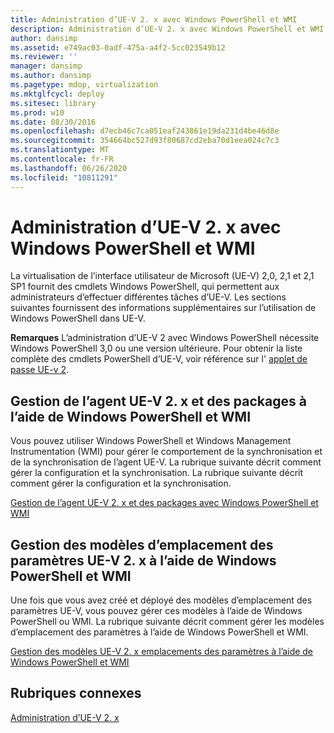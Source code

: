 ```yaml
---
title: Administration d’UE-V 2. x avec Windows PowerShell et WMI
description: Administration d’UE-V 2. x avec Windows PowerShell et WMI
author: dansimp
ms.assetid: e749ac03-0adf-475a-a4f2-5cc023549b12
ms.reviewer: ''
manager: dansimp
ms.author: dansimp
ms.pagetype: mdop, virtualization
ms.mktglfcycl: deploy
ms.sitesec: library
ms.prod: w10
ms.date: 08/30/2016
ms.openlocfilehash: d7ecb46c7ca051eaf243861e19da231d4be46d8e
ms.sourcegitcommit: 354664bc527d93f80687cd2eba70d1eea024c7c3
ms.translationtype: MT
ms.contentlocale: fr-FR
ms.lasthandoff: 06/26/2020
ms.locfileid: "10811291"
---
```

# Administration d’UE-V 2. x avec Windows PowerShell et WMI


La virtualisation de l’interface utilisateur de Microsoft (UE-V) 2,0, 2,1 et 2,1 SP1 fournit des cmdlets Windows PowerShell, qui permettent aux administrateurs d’effectuer différentes tâches d’UE-V. Les sections suivantes fournissent des informations supplémentaires sur l’utilisation de Windows PowerShell dans UE-V.

**Remarques**  L’administration d’UE-V 2 avec Windows PowerShell nécessite Windows PowerShell 3,0 ou une version ultérieure. Pour obtenir la liste complète des cmdlets PowerShell d’UE-V, voir référence sur l' [applet de passe UE-v 2](https://go.microsoft.com/fwlink/p/?LinkId=393495).

 

## Gestion de l’agent UE-V 2. x et des packages à l’aide de Windows PowerShell et WMI


Vous pouvez utiliser Windows PowerShell et Windows Management Instrumentation (WMI) pour gérer le comportement de la synchronisation et de la synchronisation de l’agent UE-V. La rubrique suivante décrit comment gérer la configuration et la synchronisation. La rubrique suivante décrit comment gérer la configuration et la synchronisation.

[Gestion de l’agent UE-V 2. x et des packages avec Windows PowerShell et WMI](managing-the-ue-v-2x-agent-and-packages-with-windows-powershell-and-wmi-both-uevv2.md)

## Gestion des modèles d’emplacement des paramètres UE-V 2. x à l’aide de Windows PowerShell et WMI


Une fois que vous avez créé et déployé des modèles d’emplacement des paramètres UE-V, vous pouvez gérer ces modèles à l’aide de Windows PowerShell ou WMI. La rubrique suivante décrit comment gérer les modèles d’emplacement des paramètres à l’aide de Windows PowerShell et WMI.

[Gestion des modèles UE-V 2. x emplacements des paramètres à l’aide de Windows PowerShell et WMI](managing-ue-v-2x-settings-location-templates-using-windows-powershell-and-wmi-both-uevv2.md)






## Rubriques connexes


[Administration d’UE-V 2. x](administering-ue-v-2x-new-uevv2.md)

 

 






